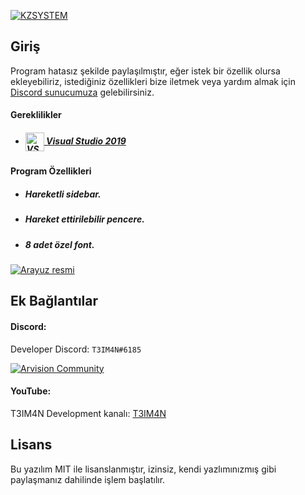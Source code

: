 [![KZSYSTEM](https://cdn.discordapp.com/attachments/795066298295910420/795071380839202827/kzsystemtextlogo.png "KZSYSTEM")](https://github.com/T3IM4N "KZSYSTEM")
## Giriş
Program hatasız şekilde paylaşılmıştır, eğer istek bir özellik olursa ekleyebiliriz, istediğiniz özellikleri bize iletmek veya yardım almak için [Discord sunucumuza](http://discord.com/invite/sZV8bBfME8 "Discord sunucumuza") gelebilirsiniz.
#### Gereklilikler
- ##### <a href="https://visualstudio.microsoft.com/tr/vs/"><img align="center" alt="VS2019" width="30px" src="https://cdn.discordapp.com/attachments/795066298295910420/815234386080301097/visualstudio.png"> Visual Studio 2019</a>
#### Program Özellikleri
- ##### Hareketli sidebar.
- ##### Hareket ettirilebilir pencere.
- ##### 8 adet özel font.

[![Arayuz resmi](https://cdn.discordapp.com/attachments/795066298295910420/795321031585431582/download.png)](https://discord.gg/sZV8bBfME8)
## Ek Bağlantılar
#### Discord:
Developer Discord: `T3IM4N#6185`

[![Arvision Community](https://img.shields.io/discord/783456542078926860?color=%237289DA&label=Arvision&nbsp;Community&logo=discord&logoColor=white)](https://discord.com/invite/wbg8HSWucb)

#### YouTube:
T3IM4N Development kanalı: [T3IM4N](https://www.youtube.com/channel/UCWAkUxLxmj7M50atx-oWkzw/about "T3IM4N")

## Lisans
Bu yazılım MIT ile lisanslanmıştır, izinsiz, kendi yazlımınızmış gibi paylaşmanız dahilinde işlem başlatılır.
